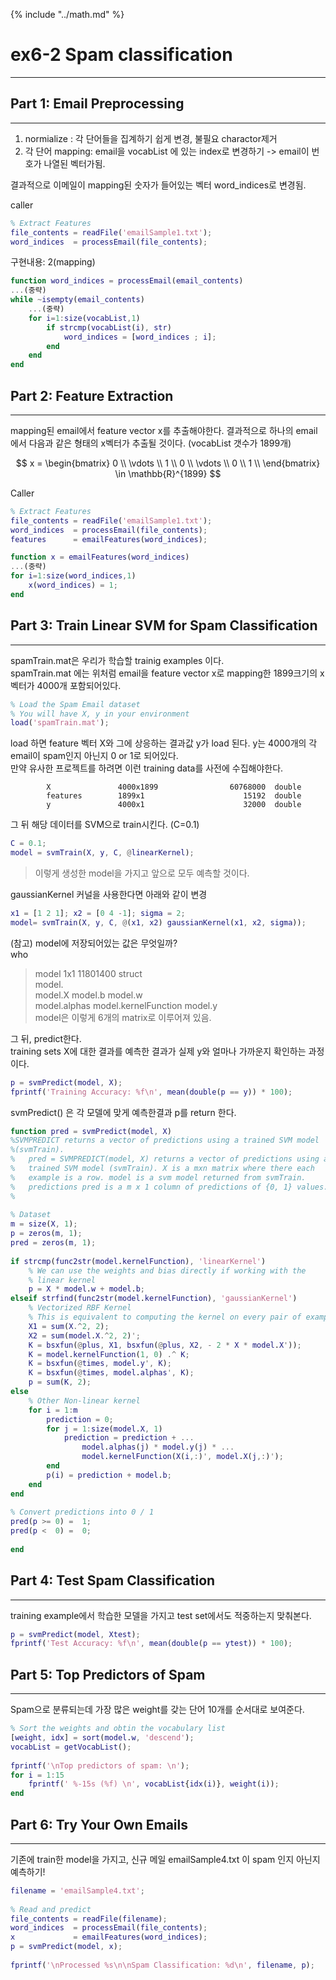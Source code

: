 {% include "../math.md" %}  

  
  
# ex6-2 Spam classification  
---  
  
<!-- toc -->  

  
  
## Part 1: Email Preprocessing   
---  
  
1. normialize : 각 단어들을 집계하기 쉽게 변경, 불필요 charactor제거  
2. 각 단어 mapping: email을 vocabList 에 있는 index로 변경하기 -> email이 번호가 나열된 벡터가됨.    
  
결과적으로 이메일이 mapping된 숫자가 들어있는 벡터 word_indices로 변경됨.  
  
caller  
  
```matlab  
% Extract Features  
file_contents = readFile('emailSample1.txt');  
word_indices  = processEmail(file_contents);  
```  
  
구현내용: 2(mapping)  
  
```matlab  
function word_indices = processEmail(email_contents)  
...(중략)  
while ~isempty(email_contents)  
	...(중략)  
	for i=1:size(vocabList,1)  
		if strcmp(vocabList(i), str)  
			word_indices = [word_indices ; i];  
		end  
	end  
end  
```  
  
## Part 2: Feature Extraction  
---  
  
mapping된 email에서 feature vector x를 추출해야한다. 결과적으로 하나의 email에서 다음과 같은 형태의 x벡터가 추출될 것이다. (vocabList 갯수가 1899개)    
  
$$  
x =   
\begin{bmatrix}  
0 \\  
\vdots \\  
1 \\  
0 \\  
\vdots \\  
0 \\  
1 \\  
\end{bmatrix}  
\in \mathbb{R}^{1899}  
$$  
  
Caller    
  
```matlab  
% Extract Features  
file_contents = readFile('emailSample1.txt');  
word_indices  = processEmail(file_contents);  
features      = emailFeatures(word_indices);  
```  
  
```matlab  
function x = emailFeatures(word_indices)  
...(중략)  
for i=1:size(word_indices,1)  
	x(word_indices) = 1;  
end  
```  
  
  
## Part 3: Train Linear SVM for Spam Classification   
---  
  
spamTrain.mat은 우리가 학습할 trainig examples 이다.   
spamTrain.mat 에는 위처럼 email을 feature vector x로 mapping한 1899크기의 x벡터가 4000개 포함되어있다.    
  
```matlab  
% Load the Spam Email dataset  
% You will have X, y in your environment  
load('spamTrain.mat');  
```  
  
load 하면 feature 벡터 X와 그에 상응하는 결과값 y가 load 된다. y는 4000개의 각 email이 spam인지 아닌지 0 or 1로 되어있다.    
만약 유사한 프로젝트를 하려면 이런 training data를 사전에 수집해야한다.    
  
```  
        X               4000x1899                60768000  double    
        features        1899x1                      15192  double    
        y               4000x1                      32000  double    
```  
  
그 뒤 해당 데이터를 SVM으로 train시킨다. (C=0.1)  
  
```matlab  
C = 0.1;  
model = svmTrain(X, y, C, @linearKernel);  
```  
> 이렇게 생성한 model을 가지고 앞으로 모두 예측할 것이다.    
  
gaussianKernel 커널을 사용한다면 아래와 같이 변경  
```matlab  
x1 = [1 2 1]; x2 = [0 4 -1]; sigma = 2;  
model= svmTrain(X, y, C, @(x1, x2) gaussianKernel(x1, x2, sigma));   
```  
  
(참고) model에 저장되어있는 값은 무엇일까?    
who   
> model              1x1                   11801400  struct  
model.  
> model.X               model.b               model.w                 
> model.alphas          model.kernelFunction  model.y    
model은 이렇게 6개의 matrix로 이루어져 있음.    
  
  
그 뒤, predict한다.   
training sets  X에 대한 결과를 예측한 결과가 실제 y와 얼마나 가까운지 확인하는 과정이다.    
  
```matlab  
p = svmPredict(model, X);  
fprintf('Training Accuracy: %f\n', mean(double(p == y)) * 100);  
```  
  
svmPredict() 은 각 모델에 맞게 예측한결과 p를 return 한다.   
  
```matlab  
function pred = svmPredict(model, X)  
%SVMPREDICT returns a vector of predictions using a trained SVM model  
%(svmTrain).   
%   pred = SVMPREDICT(model, X) returns a vector of predictions using a   
%   trained SVM model (svmTrain). X is a mxn matrix where there each   
%   example is a row. model is a svm model returned from svmTrain.  
%   predictions pred is a m x 1 column of predictions of {0, 1} values.  
%  
  
% Dataset   
m = size(X, 1);  
p = zeros(m, 1);  
pred = zeros(m, 1);  
  
if strcmp(func2str(model.kernelFunction), 'linearKernel')  
    % We can use the weights and bias directly if working with the   
    % linear kernel  
    p = X * model.w + model.b;  
elseif strfind(func2str(model.kernelFunction), 'gaussianKernel')  
    % Vectorized RBF Kernel  
    % This is equivalent to computing the kernel on every pair of examples  
    X1 = sum(X.^2, 2);  
    X2 = sum(model.X.^2, 2)';  
    K = bsxfun(@plus, X1, bsxfun(@plus, X2, - 2 * X * model.X'));  
    K = model.kernelFunction(1, 0) .^ K;  
    K = bsxfun(@times, model.y', K);  
    K = bsxfun(@times, model.alphas', K);  
    p = sum(K, 2);  
else  
    % Other Non-linear kernel  
    for i = 1:m  
        prediction = 0;  
        for j = 1:size(model.X, 1)  
            prediction = prediction + ...  
                model.alphas(j) * model.y(j) * ...  
                model.kernelFunction(X(i,:)', model.X(j,:)');  
        end  
        p(i) = prediction + model.b;  
    end  
end  
  
% Convert predictions into 0 / 1  
pred(p >= 0) =  1;  
pred(p <  0) =  0;  
  
end  
```  
  
  
## Part 4: Test Spam Classification   
---  
  
training example에서 학습한 모델을 가지고 test set에서도 적중하는지 맞춰본다.   
  
```matlab  
p = svmPredict(model, Xtest);  
fprintf('Test Accuracy: %f\n', mean(double(p == ytest)) * 100);  
```  
  
  
## Part 5: Top Predictors of Spam   
---  
  
Spam으로 분류되는데 가장 많은 weight를 갖는 단어 10개를 순서대로 보여준다.   
  
```matlab  
% Sort the weights and obtin the vocabulary list  
[weight, idx] = sort(model.w, 'descend');  
vocabList = getVocabList();  
  
fprintf('\nTop predictors of spam: \n');  
for i = 1:15  
    fprintf(' %-15s (%f) \n', vocabList{idx(i)}, weight(i));  
end  
```  
  
  
## Part 6: Try Your Own Emails   
---  
  
기존에 train한 model을 가지고, 신규 메일 emailSample4.txt 이 spam 인지 아닌지 예측하기!  
  
```matlab  
filename = 'emailSample4.txt';  
  
% Read and predict  
file_contents = readFile(filename);  
word_indices  = processEmail(file_contents);  
x             = emailFeatures(word_indices);  
p = svmPredict(model, x);  
  
fprintf('\nProcessed %s\n\nSpam Classification: %d\n', filename, p);  
```  
  
  
